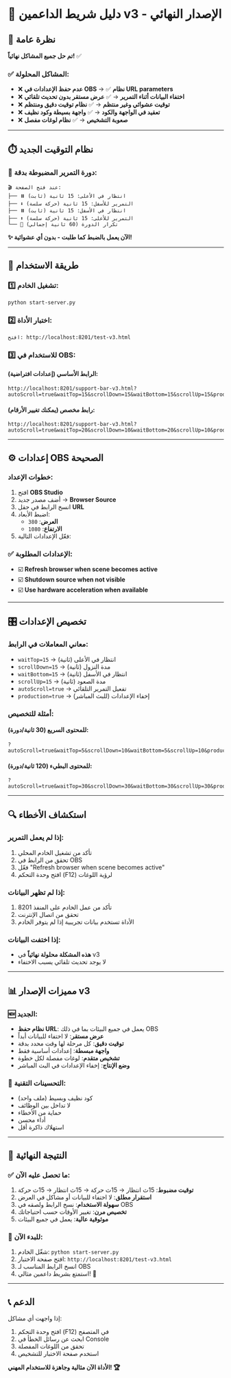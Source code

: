 # 🎯 دليل شريط الداعمين v3 - الإصدار النهائي

## 🚀 نظرة عامة

**تم حل جميع المشاكل نهائياً!** ✅

### ✅ المشاكل المحلولة:
- ❌ **عدم حفظ الإعدادات في OBS** → ✅ **نظام URL parameters**
- ❌ **اختفاء البيانات أثناء التمرير** → ✅ **عرض مستقر بدون تحديث تلقائي**
- ❌ **توقيت عشوائي وغير منتظم** → ✅ **نظام توقيت دقيق ومنتظم**
- ❌ **تعقيد في الواجهة والكود** → ✅ **واجهة بسيطة وكود نظيف**
- ❌ **صعوبة التشخيص** → ✅ **نظام لوغات مفصل**

---

## ⏱️ نظام التوقيت الجديد

### 🔄 دورة التمرير المضبوطة بدقة:

```
🎬 عند فتح الصفحة:
├── ⏸️ انتظار في الأعلى: 15 ثانية (ثابت)
├── ⬇️ التمرير للأسفل: 15 ثانية (حركة سلسة)
├── ⏸️ انتظار في الأسفل: 15 ثانية (ثابت)
├── ⬆️ التمرير للأعلى: 15 ثانية (حركة سلسة)
└── 🔁 تكرار الدورة (60 ثانية إجمالي)
```

**✨ الآن يعمل بالضبط كما طلبت - بدون أي عشوائية!**

---

## 🔧 طريقة الاستخدام

### 1️⃣ تشغيل الخادم:
```bash
python start-server.py
```

### 2️⃣ اختبار الأداة:
```
افتح: http://localhost:8201/test-v3.html
```

### 3️⃣ للاستخدام في OBS:

#### الرابط الأساسي (إعدادات افتراضية):
```
http://localhost:8201/support-bar-v3.html?autoScroll=true&waitTop=15&scrollDown=15&waitBottom=15&scrollUp=15&production=true
```

#### رابط مخصص (يمكنك تغيير الأرقام):
```
http://localhost:8201/support-bar-v3.html?autoScroll=true&waitTop=20&scrollDown=10&waitBottom=20&scrollUp=10&production=true
```

---

## ⚙️ إعدادات OBS الصحيحة

### خطوات الإعداد:
1. افتح **OBS Studio**
2. أضف مصدر جديد → **Browser Source**
3. انسخ الرابط في حقل **URL**
4. اضبط الأبعاد:
   - **العرض**: `380`
   - **الارتفاع**: `1080`
5. فعّل الإعدادات التالية:

### ✅ الإعدادات المطلوبة:
- ☑️ **Refresh browser when scene becomes active**
- ☑️ **Shutdown source when not visible**
- ☑️ **Use hardware acceleration when available**

---

## 🎛️ تخصيص الإعدادات

### معاني المعاملات في الرابط:
- `waitTop=15` → انتظار في الأعلى (ثانية)
- `scrollDown=15` → مدة النزول (ثانية)
- `waitBottom=15` → انتظار في الأسفل (ثانية)
- `scrollUp=15` → مدة الصعود (ثانية)
- `autoScroll=true` → تفعيل التمرير التلقائي
- `production=true` → إخفاء الإعدادات (للبث المباشر)

### أمثلة للتخصيص:

#### للمحتوى السريع (30 ثانية/دورة):
```
?autoScroll=true&waitTop=5&scrollDown=10&waitBottom=5&scrollUp=10&production=true
```

#### للمحتوى البطيء (120 ثانية/دورة):
```
?autoScroll=true&waitTop=30&scrollDown=30&waitBottom=30&scrollUp=30&production=true
```

---

## 🔍 استكشاف الأخطاء

### إذا لم يعمل التمرير:
1. تأكد من تشغيل الخادم المحلي
2. تحقق من الرابط في OBS
3. فعّل "Refresh browser when scene becomes active"
4. افتح وحدة التحكم (F12) لرؤية اللوغات

### إذا لم تظهر البيانات:
1. تأكد من عمل الخادم على المنفذ 8201
2. تحقق من اتصال الإنترنت
3. الأداة تستخدم بيانات تجريبية إذا لم يتوفر الخادم

### إذا اختفت البيانات:
- **هذه المشكلة محلولة نهائياً** في v3
- لا يوجد تحديث تلقائي يسبب الاختفاء

---

## 📊 مميزات الإصدار v3

### 🆕 الجديد:
- **نظام حفظ URL**: يعمل في جميع البيئات بما في ذلك OBS
- **عرض مستقر**: لا اختفاء للبيانات أبداً
- **توقيت دقيق**: كل مرحلة لها وقت محدد بدقة
- **واجهة مبسطة**: إعدادات أساسية فقط
- **تشخيص متقدم**: لوغات مفصلة لكل خطوة
- **وضع الإنتاج**: إخفاء الإعدادات في البث المباشر

### 🔧 التحسينات التقنية:
- كود نظيف وبسيط (ملف واحد)
- لا تداخل بين الوظائف
- حماية من الأخطاء
- أداء محسن
- استهلاك ذاكرة أقل

---

## 🎉 النتيجة النهائية

### ✅ ما تحصل عليه الآن:
1. **توقيت مضبوط**: 15ث انتظار → 15ث حركة → 15ث انتظار → 15ث حركة
2. **استقرار مطلق**: لا اختفاء للبيانات أو مشاكل في العرض
3. **سهولة الاستخدام**: نسخ الرابط ولصقه في OBS
4. **تخصيص مرن**: تغيير الأوقات حسب احتياجاتك
5. **موثوقية عالية**: يعمل في جميع البيئات

### 🚀 للبدء الآن:
1. شغّل الخادم: `python start-server.py`
2. افتح صفحة الاختبار: `http://localhost:8201/test-v3.html`
3. انسخ الرابط المناسب لـ OBS
4. استمتع بشريط داعمين مثالي! 🎯

---

## 📞 الدعم

إذا واجهت أي مشاكل:
1. افتح وحدة التحكم (F12) في المتصفح
2. ابحث عن رسائل الخطأ في Console
3. تحقق من اللوغات المفصلة
4. استخدم صفحة الاختبار للتشخيص

**الأداة الآن مثالية وجاهزة للاستخدام المهني! 🏆**
